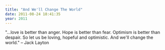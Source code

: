 ```yaml
---
title: "And We'll Change The World"
date: 2011-08-24 18:41:35
year: 2011
---
```

"…love is better than anger. Hope is better than fear. Optimism is better than despair. So let us be loving, hopeful and optimistic. And we'll change the world."
&ndash; Jack Layton
